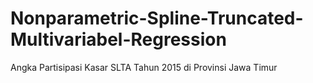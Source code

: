 # Nonparametric-Spline-Truncated-Multivariabel-Regression
Angka Partisipasi Kasar SLTA Tahun 2015 di Provinsi Jawa Timur
